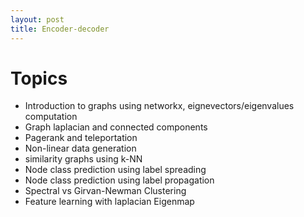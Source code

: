 ```yaml
---
layout: post
title: Encoder-decoder
---
```


# Topics
- Introduction to graphs using networkx, eignevectors/eigenvalues computation
- Graph laplacian and connected components
- Pagerank and teleportation
- Non-linear data generation
- similarity graphs using k-NN
- Node class prediction using label spreading
- Node class prediction using label propagation
- Spectral vs Girvan-Newman Clustering
- Feature learning with laplacian Eigenmap
